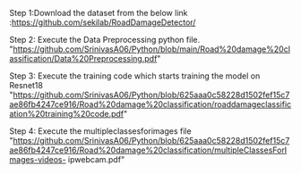 Step 1:Download the dataset from the below link
:https://github.com/sekilab/RoadDamageDetector/

Step 2: Execute the Data Preprocessing python file.
        "https://github.com/SrinivasA06/Python/blob/main/Road%20damage%20classification/Data%20Preprocessing.pdf"

Step 3: Execute the training code which starts training the model on Resnet18
        "https://github.com/SrinivasA06/Python/blob/625aaa0c58228d1502fef15c7ae86fb4247ce916/Road%20damage%20classification/roaddamageclassification%20training%20code.pdf"


Step 4: Execute the multipleclassesforimages file
        "https://github.com/SrinivasA06/Python/blob/625aaa0c58228d1502fef15c7ae86fb4247ce916/Road%20damage%20classification/multipleClassesForImages-videos-     ipwebcam.pdf"


